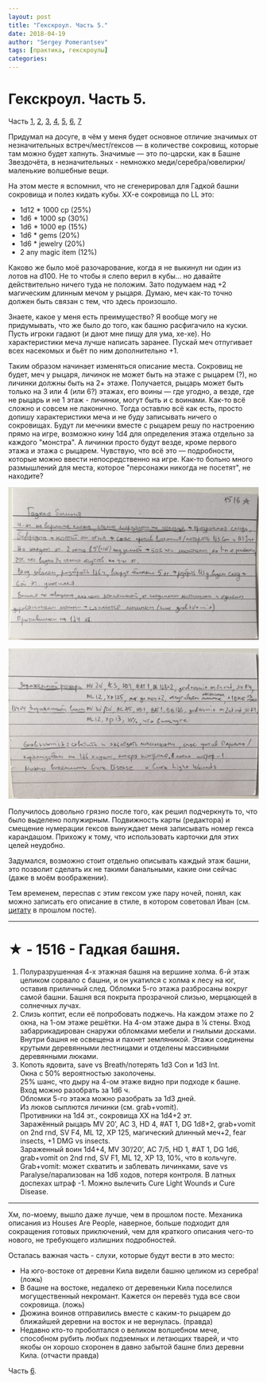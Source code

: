 ```yaml
---
layout: post
title: "Гекскроул. Часть 5."
date: 2018-04-19
author: "Sergey Pomerantsev"
tags: [практика, гекскроулы]
categories:
---
```


# Гекскроул. Часть 5.

Часть [1](https://stuartzaq.blot.im/гекскроул-часть-1), [2](https://stuartzaq.blot.im/гекскроул-часть-2), [3](https://stuartzaq.blot.im/гекскроул-часть-3), [4](https://stuartzaq.blot.im/гекскроул-часть-4), [5](https://stuartzaq.blot.im/гекскроул-часть-5), [6](https://stuartzaq.blot.im/гекскроул-часть-6), [7](https://stuartzaq.blot.im/гекскроул-часть-7)

Придумал на досуге, в чём у меня будет основное отличие значимых от незначительных встреч/мест/гексов — в количестве сокровищ, которые там можно будет хапнуть. Значимые — это по-царски, как в Башне Звездочёта, в незначительных - немножко меди/серебра/ювелирки/маленькие волшебные вещи.

На этом месте я вспомнил, что не сгенерировал для Гадкой башни сокровища и полез кидать кубы. ХХ-е сокровища по LL это:

- 1d12 * 1000 cp (25%)
- 1d6 * 1000 sp (30%)
- 1d6 * 1000 ep (15%)
- 1d6 * gems (20%)
- 1d6 * jewelry (20%)
- 2 any magic item (12%)

Каково же было моё разочарование, когда я не выкинул ни один из лотов на d100. Не то чтобы я слепо верил в кубы... но давайте действительно ничего туда не положим. Зато подумаем над +2 магическим длинным мечом у рыцаря. Думаю, меч как-то точно должен быть связан с тем, что здесь произошло.

Знаете, какое у меня есть преимущество? Я вообще могу не придумывать, что же было до того, как башню расфигачило на куски. Пусть игроки гадают (и дают мне пищу для ума, хе-хе). Но характеристики меча лучше написать заранее. Пускай меч отпугивает всех насекомых и бьёт по ним дополнительно +1.

Таким образом начинает изменяться описание места. Сокровищ не будет, меч у рыцаря, личинок не может быть на этаже с рыцарем (?), но личинки должны быть на 2+ этаже. Получается, рыцарь может быть только на 3 или 4 (или 6?) этажах, его воины — где угодно, а везде, где не рыцарь и не 1 этаж - личинки, могут быть и с воинами. Как-то всё сложно и совсем не лаконично. Тогда оставлю всё как есть, просто допишу характеристики меча и не буду записывать ничего о сокровищах. Будут ли мечники вместе с рыцарем решу по настроению прямо на игре, возможно кину 1d4 для определения этажа отдельно за каждого "монстра". А личинки просто будут везде, кроме первого этажа и этажа с рыцарем. Чувствую, что всё это — подробности, которые можно ввести непосредственно на игре. Как-то больно много размышлений для места, которое "персонажи никогда не посетят", не находите?

![](/assets/images/hexcrawl_5_1.jpg)

![](/assets/images/hexcrawl_5_2.jpg)

Получилось довольно грязно после того, как решил подчеркнуть то, что было выделено полужирным. Подвижность карты (редактора) и смещение нумерации гексов вынуждает меня записывать номер гекса карандашом. Прихожу к тому, что использовать карточки для этих целей неудобно.

Задумался, возможно стоит отдельно описывать каждый этаж башни, это позволит сделать их не такими банальными, какие они сейчас (даже в моём воображении).

Тем временем, переспав с этим гексом уже пару ночей, понял, как можно записать его описание в стиле, в котором советовал Иван (см. [цитату](https://telegra.ph/Gekskroul-CHast-4-04-16) в прошлом посте).

---

# ★ - 1516 - Гадкая башня.

1. Полуразрушенная 4-х этажная башня на вершине холма. 6-й этаж целиком сорвало с башни, и он укатился с холма к лесу на юг, оставив приличный след. Обломки 5-го этажа разбросаны вокруг самой башни. Башня вся покрыта прозрачной слизью, мерцающей в солнечных лучах.
2. Слизь коптит, если её попробовать поджечь. На каждом этаже по 2 окна, на 1-ом этаже решётки. На 4-ом этаже дыра в ¼ стены. Вход забаррикадирован снаружи обломками мебели и гнилыми досками. Внутри башня не освещена и пахнет земляникой. Этажи соединены крутыми деревянными лестницами и отделены массивными деревянными люками.
3. Копоть ядовита, save vs Breath/потерять 1d3 Con и 1d3 Int.  
Окна с 50% вероятностью заколочены.  
25% шанс, что дыру на 4-ом этаже видно при подходе к башне.  
Вход можно разобрать за 1d6 ч.  
Обломки 5-го этажа можно разобрать за 1d3 дней.  
Из люков сыплются личинки (см. grab+vomit).  
Противники на 1d4 эт., сокровища XX на 1d4+2 эт.  
Заражённый рыцарь MV 20’, AC 3, HD 4, #AT 1, DG 1d8+2, grab+vomit on 2nd rnd, SV F4, ML 12, XP 125, магический длинный меч+2, fear insects, +1 DMG vs insects.  
Зараженный воин 1d4+4, MV 30’/20’, AC 7/5, HD 1, #AT 1, DG 1d6, grab+vomit on 2nd rnd, SV F1, ML 12, XP 13, 10%, что в кольчуге.  
Grab+vomit: может схватить и заблевать личинками, save vs Paralyse/парализован на 1d6 ходов, потеря контроля. В латных доспехах штраф -1. Можно вылечить Cure Light Wounds и Cure Disease.

---

Хм, по-моему, вышло даже лучше, чем в прошлом посте. Механика описания из Houses Are People, наверное, больше подходит для сокращения готовых приключений, чем для краткого описания чего-то нового, не требующего излишних подробностей.

Осталась важная часть - слухи, которые будут вести в это место:

- На юго-востоке от деревни Кила видели башню целиком из серебра! (ложь)
- В башне на востоке, недалеко от деревеньки Кила поселился могущественный некромант. Кажется он перевёз туда все свои сокровища. (ложь)
- Дюжина воинов отправились вместе с каким-то рыцарем до ближайшей деревни на восток и не вернулась. (правда)
- Недавно кто-то проболтался о великом волшебном мече, способном рубить любых подземных и летающих тварей, и что якобы он хорошо схоронен в давно забытой башне близ деревни Кила. (отчасти правда)

Часть [6](https://stuartzaq.blot.im/гекскроул-часть-6).
